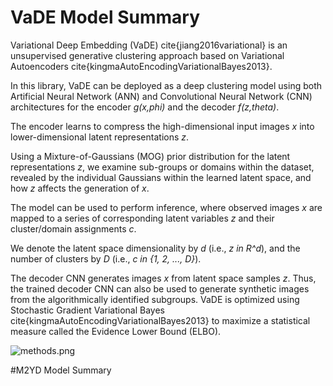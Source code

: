 # VaDE Model Summary

Variational Deep Embedding (VaDE) cite{jiang2016variational} is an unsupervised generative clustering
approach based on Variational Autoencoders cite{kingmaAutoEncodingVariationalBayes2013}. 

In this library, VaDE can be deployed as a deep clustering model using both Artificial Neural Network (ANN) and 
Convolutional Neural Network (CNN) architectures for the encoder *g(x,phi)* and the decoder *f(z,theta)*. 

The encoder learns to compress the high-dimensional input images *x* into lower-dimensional latent representations *z*.

Using a Mixture-of-Gaussians (MOG) prior distribution for the latent representations *z*, we examine
sub-groups or domains within the dataset, revealed by the individual Gaussians within the learned 
latent space, and how *z* affects the generation of *x*. 

The model can be used to perform inference, where observed images *x* are mapped to a series of corresponding 
latent variables *z* and their cluster/domain assignments *c*.

We denote the latent space dimensionality by *d* (i.e., *z in R^d*), and the number of 
clusters by *D* (i.e., *c in {1, 2, ..., D}*).

The decoder CNN generates images *x* from latent space samples *z*.
Thus, the trained decoder CNN can also be used to generate synthetic images from the algorithmically identified subgroups.
VaDE is optimized using Stochastic Gradient Variational Bayes cite{kingmaAutoEncodingVariationalBayes2013} to maximize
a statistical measure called the Evidence Lower Bound (ELBO).

![methods.png](..%2F..%2F..%2FDownloads%2Fmethods.png)

#M2YD Model Summary
